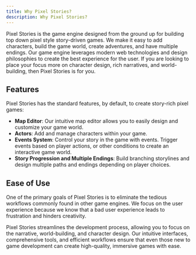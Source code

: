 ```yaml
---
title: Why Pixel Stories?
description: Why Pixel Stories?
---
```

Pixel Stories is the game engine designed from the ground up for building top down pixel style story-driven games. We make it easy to add characters, build the game world, create adventures, and have multiple endings. Our game engine leverages modern web technologies and design philosophies to create the best experience for the user. If you are looking to place your focus more on character design, rich narratives, and world-building, then Pixel Stories is for you.

## Features

Pixel Stories has the standard features, by default, to create story-rich pixel games:

- **Map Editor**: Our intuitive map editor allows you to easily design and customize your game world.
- **Actors**: Add and manage characters within your game.
- **Events System**: Control your story in the game with events. Trigger events based on player actions, or other conditions to create an interactive game world.
- **Story Progression and Multiple Endings**: Build branching storylines and design multiple paths and endings depending on player choices. 

## Ease of Use

One of the primary goals of Pixel Stories is to eliminate the tedious workflows commonly found in other game engines. We focus on the user experience because we know that a bad user experience leads to frustration and hinders creativity.

Pixel Stories streamlines the development process, allowing you to focus on the narrative, world-building, and character design. Our intuitive interfaces, comprehensive tools, and efficient workflows ensure that even those new to game development can create high-quality, immersive games with ease.
